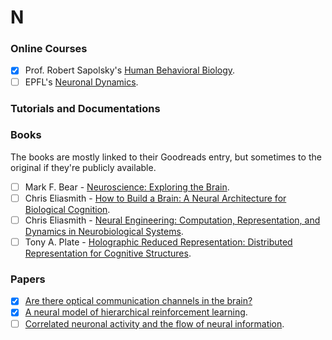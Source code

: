# N

### Online Courses
- [x] Prof. Robert Sapolsky's [Human Behavioral Biology](https://www.youtube.com/watch?v=NNnIGh9g6fA&list=PL848F2368C90DDC3D).
- [ ] EPFL's [Neuronal Dynamics](https://neuronaldynamics.epfl.ch/index.html).
  
### Tutorials and Documentations


### Books
The books are mostly linked to their Goodreads entry, but sometimes to the original if they're publicly available.
- [ ] Mark F. Bear - [Neuroscience: Exploring the Brain](https://www.goodreads.com/book/show/170011.Neuroscience).
- [ ] Chris Eliasmith - [How to Build a Brain: A Neural Architecture for Biological Cognition](https://www.goodreads.com/book/show/17167707-how-to-build-a-brain).
- [ ] Chris Eliasmith - [Neural Engineering: Computation, Representation, and Dynamics in Neurobiological Systems](https://www.goodreads.com/book/show/3414841-neural-engineering).
- [ ] Tony A. Plate - [Holographic Reduced Representation: Distributed Representation for Cognitive Structures](https://www.goodreads.com/book/show/1735297.Holographic_Reduced_Representation).

<!--- - [ ] [](). -->
### Papers 
- [x] [Are there optical communication channels in the brain?](https://arxiv.org/pdf/1708.08887)
- [x] [A neural model of hierarchical reinforcement learning](https://journals.plos.org/plosone/article?id=10.1371/journal.pone.0180234).
- [ ] [Correlated neuronal activity and the flow of neural information](https://www.nature.com/articles/35086012).

